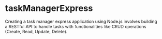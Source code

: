 # taskManagerExpress

Creating a task manager express application using Node.js involves building a RESTful API to handle tasks with functionalities like CRUD operations (Create, Read, Update, Delete). 
